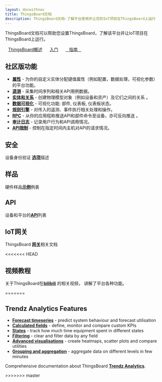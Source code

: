 ```yaml
---
layout: docwithnav
title: ThingsBoard文档
description: ThingsBoard文档-了解平台使用并让您的IoT项目在ThingsBoard上运行
---
```


<p>ThingsBoard文档可以帮助您设置ThingsBoard，了解该平台并让IoT项目在ThingsBoard上运行。</p>

<a style="margin: 10px;" href="/docs/getting-started-guides/what-is-thingsboard/" class="button">ThingsBoard概述</a>
<a style="margin: 10px;" href="/docs/getting-started-guides/helloworld/" class="button">入门</a>
<a style="margin: 10px;" href="/docs/guides/" class="button">&nbsp;&nbsp;&nbsp;指南&nbsp;&nbsp;&nbsp;</a>

<h2>社区版功能</h2>

<ul>
<li><b><a href="/docs/user-guide/attributes/">属性</a></b> - 为你的自定义实体分配键值属性（例如配置，数据处理，可视化参数）的平台功能。</li>
<li><b><a href="/docs/user-guide/telemetry/">遥测</a></b> - 采集时间序列和相关API用例数据。</li>
<li><b><a href="/docs/user-guide/rpc/">实体和关系</a></b> - 创建物理模型对象（例如设备和资产）及它们之间的关系 。</li>
<li><b><a href="/docs/guides#AnchorIDDataVisualization">数据可视化</a></b> - 可视化功能: 部件, 仪表板, 仪表板状态。</li>
<li><b><a href="/docs/user-guide/rule-engine-2-0/re-getting-started/">规则引擎</a></b> - 对传入的遥测、事件执行相关处理和操作。</li>
<li><b><a href="/docs/user-guide/rpc/">RPC</a></b> - 从你的应用程称推送API和部件命令至设备，亦可反向推送 。</li>
<li><b><a href="/docs/user-guide/audit-log/">审计日志</a></b> - 记录用户行为和API调用情况。</li>
<li><b><a href="/docs/user-guide/api-limits/">API限制</a></b> - 控制在指定时间内主机对API的请求情况。</li>
</ul>

<!-- <h2>专业版功能</h2>

<ul>
<li><b><a href="/docs/user-guide/white-labeling/">White标签</a></b> - 配置产品徽标、配色方案和邮件模板</li>
<li><b><a href="/docs/user-guide/integrations/">平台集成</a></b> - 使用NB IoT，LoRaWAN和SigFox，特定payload格式或各种IoT平台等连接解决方​​案连接设备。</li>
    <ul>
        <li><b><a href="/docs/user-guide/integrations/http/">HTTP</a></b></li>
        <li><b><a href="/docs/user-guide/integrations/mqtt/">MQTT</a></b></li>
        <li><b><a href="/docs/user-guide/integrations/opc-ua/">OPC-UA</a></b></li>
        <li><b><a href="/docs/user-guide/integrations/sigfox/">SigFox</a></b></li>
        <li><b><a href="/docs/user-guide/integrations/thingpark/">ThingPark</a></b></li>
        <li><b><a href="/docs/user-guide/integrations/ttn/">TheThingsNetwork</a></b></li>
        <li><b><a href="/docs/user-guide/integrations/azure-event-hub/">Azure Event Hub</a></b></li>
        <li><b><a href="/docs/user-guide/integrations/ibm-watson-iot/">IBM Watson IoT</a></b></li>
        <li><b><a href="/docs/user-guide/integrations/aws-iot/">AWS IoT</a></b></li>
    </ul>
<li><b><a href="/docs/user-guide/groups/">设备 & 资产组</a></b> -配置多个自定义设备和资产组。</li>
<li><b><a href="/docs/user-guide/scheduler/">计划任务</a></b> - 使用计划任务配置各种事件 (配置更新, 生成报告, rpc命令)。</li>
<li><b><a href="/docs/user-guide/reporting/">报告</a></b> - 使用现有的仪表板生成报告，并通过电子邮件将其分发给最终用户。</li>
<li><b><a href="/docs/user-guide/csv-xls-data-export/">导出CSV/XLS</a></b> - 从部件导出CSV或者XLS文件。</li>
<li><b><a href="/docs/user-guide/file-storage/">文件存储</a></b> - 在数据库中保存二进制的能力。</li>
</ul> -->

<h2>安全</h2>

<p>设备身份验证 <b><a href="/docs/user-guide/device-credentials/">选项</a></b>描述</p>
<h2>样品</h2>

<p>硬件样品<b><a href="/docs/samples/">示例</a></b>例表</p>

<h2>API</h2>

<p>设备和平台的<b><a href="/docs/samples/">API</a></b>列表</p>

<h2>IoT网关</h2>

<p>ThingsBoard <b><a href="/docs/iot-gateway/">网关</a></b>相关文档</p>

<<<<<<< HEAD
<h2>视频教程</h2>

<p>关于ThingsBoard在<b><a href="https://www.bilibili.com/video/BV1nt41137rx?from=search&seid=1773731488104463388">bilibili</a></b> 的相关视频， 讲解了平台各种功能。</p>
=======
<h2>Trendz Analytics Features</h2>

<ul>    
    <li><b><a href="/docs/trendz/prediction">Forecast timeseries</a></b> - predict system behaviour and forecast utilisation</li>
    <li><b><a href="/docs/trendz/calculated-fields">Calculated fields</a></b> - define, monitor and compare custom KPIs</li>
    <li><b><a href="/docs/trendz/states">States</a></b> - track how much time equipment spent in different states</li>
    <li><b><a href="/docs/trendz/data-filtering">Filtering</a></b> - clear and filter data by any field</li>
    <li><b><a href="/docs/trendz/visualizations-overview">Advanced visualisations</a></b> - create heatmaps, scatter plots and compare utilities</li>
    <li><b><a href="/docs/trendz/data-grouping-aggregation">Grouping and aggregation</a></b> - aggregate data on different levels in few minutes</li>
</ul>

<p>Comprehensive documentation about ThingsBoard <b><a href="/docs/trendz/">Trendz Analytics</a></b>.</p>
>>>>>>> master
